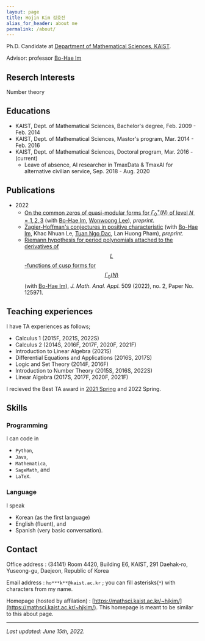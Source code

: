 ```yaml
---
layout: page
title: Hojin Kim 김호진
alias_for_header: about me
permalink: /about/
---
```

Ph.D. Candidate at [Department of Mathematical Sciences, KAIST](https://mathsci.kaist.ac.kr/home/).

Advisor: professor [Bo-Hae Im][BHIm]

## Reserch Interests
Number theory

## Educations
- KAIST, Dept. of Mathematical Sciences, Bachelor's degree, Feb. 2009 - Feb. 2014
- KAIST, Dept. of Mathematical Sciences, Mastor's program, Mar. 2014 - Feb. 2016
- KAIST, Dept. of Mathematical Sciences, Doctoral program, Mar. 2016 - (current)
  - Leave of absence, AI researcher in TmaxData & TmaxAI for alternative civilian service, Sep. 2018 - Aug. 2020

## Publications
* 2022
  * [On the common zeros of quasi-modular forms for $\Gamma_0^+(N)$ of level $N=1,2,3$][IKL2022] (with [Bo-Hae Im][BHIm], [Wonwoong Lee][WLee]), _preprint_.
  * [Zagier-Hoffman's conjectures in positive characteristic][IKLNdP2022] (with [Bo-Hae Im][BHIm],  Khac Nhuan Le, [Tuan Ngo Dac][TNgoDac], Lan Huong Pham), _preprint_.
  * [Riemann hypothesis for period polynomials attached to the derivatives of $$L$$-functions of cusp forms for $$\Gamma_0(N)$$][IM2022] (with [Bo-Hae Im][BHIm]), _J. Math. Anal. Appl._ 509 (2022), no. 2, Paper No. 125971.
  
## Teaching experiences
I have TA experiences as follows;
* Calculus 1 (2015F, 2021S, 2022S)
* Calculus 2 (2014S, 2016F, 2017F, 2020F, 2021F)
* Introduction to Linear Algebra (2021S)
* Differential Equations and Applications (2016S, 2017S)
* Logic and Set Theory (2014F, 2016F)
* Introduction to Number Theory (2015S, 2016S, 2022S)
* Linear Algebra (2017S, 2017F, 2020F, 2021F)

I recieved the Best TA award in [2021 Spring](https://mathsci.kaist.ac.kr/home/2021/09/2021년-봄학기-우수조교상) and 2022 Spring.

## Skills
### Programming
I can code in
- `Python`,
- `Java`,
- `Mathematica`,
- `SageMath`, and
- `LaTeX`.

### Language
I speak
- Korean (as the first language)
- English (fluent), and
- Spanish (very basic conversation).

## Contact
Office address : (34141) Room 4420, Building E6, KAIST, 291 Daehak-ro, Yuseong-gu, Daejeon, Republic of Korea

Email address : `ho***k**@kaist.ac.kr` ; you can fill asterisks(`*`) with characters from my name.

Homepage (hosted by affilation) : [https://mathsci.kaist.ac.kr/~hjkim/](https://mathsci.kaist.ac.kr/~hjkim/). This homepage is meant to be similar to this about page.

---
_Last updated: June 15th, 2022._

[IM2022]: https://doi.org/10.1016/j.jmaa.2021.125971
[IKLNdP2022]: https://arxiv.org/abs/2205.07165
[IKL2022]: https://arxiv.org/abs/2206.06798
[BHIm]: https://sites.google.com/view/imbh/home
[WLee]: https://sites.google.com/site/leewwmath
[TNgoDac]: http://tuan.ngodac.perso.math.cnrs.fr